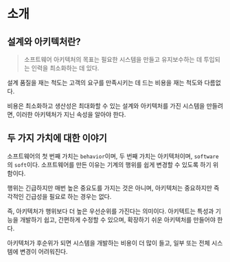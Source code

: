 # 소개

## 설계와 아키텍처란?

> 소프트웨어 아키텍처의 목표는 필요한 시스템을 만들고 유지보수하는 데 투입되는 인력을 최소화하는 데 있다.

설계 품질을 재는 척도는 고객의 요구를 만족시키는 데 드는 비용을 재는 척도와 다름없다.

비용은 최소화하고 생산성은 최대화할 수 있는 설계와 아키텍처를 가진 시스템을 만들려면, 이러한 아키텍처가 지닌 속성을 알아야 한다.

## 두 가지 가치에 대한 이야기

소프트웨어의 첫 번째 가치는 `behavior`이며, 두 번째 가치는 아키텍처이며, `software`의 `soft`이다. 소프트웨어를 만든 이유는 기계의 행위를 쉽게 변경할 수 있도록 하기 위함이다.

행위는 긴급하지만 매번 높은 중요도를 가지는 것은 아니며, 아키텍처는 중요하지만 즉각적인 긴급성을 필요로 하는 경우는 없다. 

즉, 아키텍처가 행위보다 더 높은 우선순위를 가진다는 의미이다. 아키텍트는 특성과 기능을 개발하기 쉽고, 간편하게 수정할 수 있으며, 확장하기 쉬운 아키텍처를 만들어야 한다.

아키텍처가 후순위가 되면 시스템을 개발하는 비용이 더 많이 들고, 일부 또는 전체 시스템에 변경이 어려워진다. 